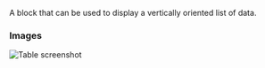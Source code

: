 A block that can be used to display a vertically oriented list of data.

### Images

![Table screenshot](https://gitlab.com/appsemble/appsemble/-/raw/0.18.12/config/assets/list.png)
